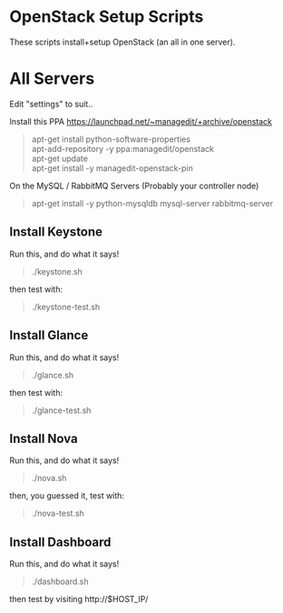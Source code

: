# OpenStack Setup Scripts

These scripts install+setup OpenStack (an all in one server).

# All Servers

Edit "settings" to suit..

Install this PPA https://launchpad.net/~managedit/+archive/openstack

> apt-get install python-software-properties  
> apt-add-repository -y ppa:managedit/openstack  
> apt-get update  
> apt-get install -y managedit-openstack-pin  

On the MySQL / RabbitMQ Servers (Probably your controller node)

> apt-get install -y python-mysqldb mysql-server rabbitmq-server

## Install Keystone

Run this, and do what it says!

> ./keystone.sh

then test with:

> ./keystone-test.sh

## Install Glance

Run this, and do what it says!

> ./glance.sh

then test with:

> ./glance-test.sh

## Install Nova

Run this, and do what it says!

> ./nova.sh

then, you guessed it, test with:

> ./nova-test.sh

## Install Dashboard

Run this, and do what it says!

> ./dashboard.sh

then test by visiting http://$HOST_IP/
